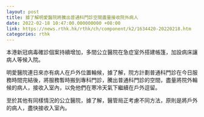 ```yaml
---
layout: post
title: 據了解明愛醫院將騰出普通科門診空間盡量接收院外病人
date: 2022-02-18 10:47:00.000000000 +08:00
link: https://news.rthk.hk/rthk/ch/component/k2/1634420-20220218.htm
categories: rthk
---
```


本港新冠病毒確診個案持續增加，多間公立醫院在急症室外搭建帳篷，加設病床讓病人等候入院。

明愛醫院連日來亦有病人在戶外位置輪候，據了解，院方計劃普通科門診在今日服務時間完結後，將服務暫時搬到專科門診，騰出普通科門診的空間，盡量將院外輪候的病人，接收入室內，以免他們在寒冷天氣下繼續在戶外逗留。

至於其他有同樣情況的公立醫院，據了解，醫管局正考慮不同方法，原則是將戶外的病人，盡快接收入室內。
